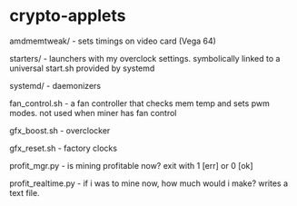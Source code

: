 # crypto-applets

amdmemtweak/ - sets timings on video card (Vega 64)

starters/ - launchers with my overclock settings. symbolically linked to a universal start.sh provided by systemd

systemd/ - daemonizers

fan_control.sh - a fan controller that checks mem temp and sets pwm modes. not used when miner has fan control

gfx_boost.sh - overclocker

gfx_reset.sh - factory clocks

profit_mgr.py - is mining profitable now? exit with 1 [err] or 0 [ok]

profit_realtime.py - if i was to mine now, how much would i make? writes a text file.
